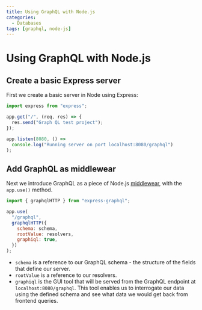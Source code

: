 ```yaml
---
title: Using GraphQL with Node.js
categories:
  - Databases
tags: [graphql, node-js]
---
```


# Using GraphQL with Node.js

## Create a basic Express server

First we create a basic server in Node using Express:

```js
import express from "express";

app.get("/", (req, res) => {
  res.send("Graph QL test project");
});

app.listen(8080, () =>
  console.log("Running server on port localhost:8080/graphql")
);
```

## Add GraphQL as middlewear

Next we introduce GraphQL as a piece of Node.js
[middlewear](Middleware.md), with the
`app.use()` method.

```js
import { graphqlHTTP } from "express-graphql";

app.use(
  "/graphql",
  graphqlHTTP({
    schema: schema,
    rootValue: resolvers,
    graphiql: true,
  })
);
```

- `schema` is a reference to our GraphQL schema - the structure of the fields
  that define our server.
- `rootValue` is a reference to our resolvers.
- `graphiql` is the GUI tool that will be served from the GraphQL endpoint at
  `localhost:8080/graphql`. This tool enables us to interrogate our data using
  the defined schema and see what data we would get back from frontend queries.
